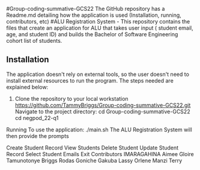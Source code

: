 #Group-coding-summative-GCS22
The GitHub repository has a Readme.md detailing how the application is used (Installation, running, contributors, etc)
#ALU Registration System - This repository contains the files that create an application for ALU that takes user input ( student email, age, and student ID) and builds the Bachelor of Software Engineering cohort list of students. 
## Installation 
The application doesn't rely on external tools, so the user doesn't need to install external resources to run the program. The steps needed are explained below:
1. Clone the repository to your local workstation 
https://github.com/TammyBriggs/Group-coding-summative-GCS22.git
 Navigate to the project directory: 
           cd Group-coding-summative-GCS22
           cd negpod_22-q1
          
Running
To use the application: ./main.sh
The ALU Registration System will then provide the prompts

Create Student Record
View Students
Delete Student
Update Student Record
Select Student Emails
Exit
Contributors
IMARAGAHINA Aimee Gloire
Tamunotonye Briggs
Rodas Goniche
Gakuba Lassy Orlene
Manzi Terry
